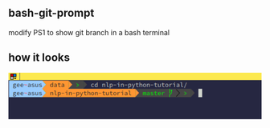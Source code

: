 ## bash-git-prompt
modify PS1 to show git branch in a bash terminal

## how it looks
![](https://raw.githubusercontent.com/thatgeeman/bash-git-prompt/master/sample.png)

